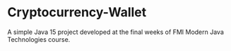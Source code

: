 # Cryptocurrency-Wallet
A simple Java 15 project developed at the final weeks of FMI Modern Java Technologies course.
